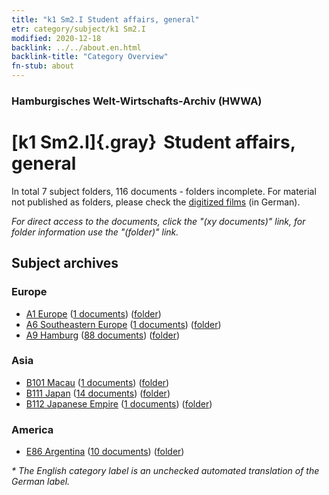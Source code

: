 ```yaml
---
title: "k1 Sm2.I Student affairs, general"
etr: category/subject/k1 Sm2.I
modified: 2020-12-18
backlink: ../../about.en.html
backlink-title: "Category Overview"
fn-stub: about
---
```


### Hamburgisches Welt-Wirtschafts-Archiv (HWWA)
# [k1 Sm2.I]{.gray}&#8201; Student affairs, general&#160; 





In total 7 subject folders, 116 documents - folders incomplete.
For material not published as folders, please check the [digitized films](/film/h1_sh) (in German).

_For direct access to the documents, click the "(xy documents)" link, for folder information use the "(folder)" link._

## Subject archives



### Europe

- [A1 Europe](../../../geo/about.en.html#A1) (<a href="https://dfg-viewer.de/show/?tx_dlf[id]=https://pm20.zbw.eu/mets/sh/1408xx/140892/1447xx/144716/public.mets.en.xml" target="_blank">1 documents</a>) ([folder](http://purl.org/pressemappe20/folder/sh/140892,144716))
- [A6 Southeastern Europe](../../../geo/about.en.html#A6) (<a href="https://dfg-viewer.de/show/?tx_dlf[id]=https://pm20.zbw.eu/mets/sh/1409xx/140900/1447xx/144716/public.mets.en.xml" target="_blank">1 documents</a>) ([folder](http://purl.org/pressemappe20/folder/sh/140900,144716))
- [A9 Hamburg](../../../geo/about.en.html#A9) (<a href="https://dfg-viewer.de/show/?tx_dlf[id]=https://pm20.zbw.eu/mets/sh/1409xx/140905/1447xx/144716/public.mets.en.xml" target="_blank">88 documents</a>) ([folder](http://purl.org/pressemappe20/folder/sh/140905,144716))

### Asia

- [B101 Macau](../../../geo/about.en.html#B101) (<a href="https://dfg-viewer.de/show/?tx_dlf[id]=https://pm20.zbw.eu/mets/sh/1412xx/141267/1447xx/144716/public.mets.en.xml" target="_blank">1 documents</a>) ([folder](http://purl.org/pressemappe20/folder/sh/141267,144716))
- [B111 Japan](../../../geo/about.en.html#B111) (<a href="https://dfg-viewer.de/show/?tx_dlf[id]=https://pm20.zbw.eu/mets/sh/1412xx/141272/1447xx/144716/public.mets.en.xml" target="_blank">14 documents</a>) ([folder](http://purl.org/pressemappe20/folder/sh/141272,144716))
- [B112 Japanese Empire](../../../geo/about.en.html#B112) (<a href="https://dfg-viewer.de/show/?tx_dlf[id]=https://pm20.zbw.eu/mets/sh/1412xx/141273/1447xx/144716/public.mets.en.xml" target="_blank">1 documents</a>) ([folder](http://purl.org/pressemappe20/folder/sh/141273,144716))

### America

- [E86 Argentina](../../../geo/about.en.html#E86) (<a href="https://dfg-viewer.de/show/?tx_dlf[id]=https://pm20.zbw.eu/mets/sh/1416xx/141692/1447xx/144716/public.mets.en.xml" target="_blank">10 documents</a>) ([folder](http://purl.org/pressemappe20/folder/sh/141692,144716))


_* The English category label is an unchecked automated translation of the German label._

